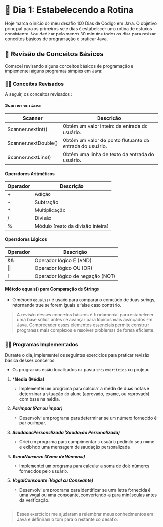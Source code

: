 # 📝 Dia 1: Estabelecendo a Rotina

Hoje marca o início do meu desafio 100 Dias de Código em Java. O objetivo principal para os primeiros sete dias é estabelecer uma rotina de estudos consistente. Vou dedicar pelo menos 30 minutos todos os dias para revisar conceitos básicos de programação e praticar Java.

## 🧠 Revisão de Conceitos Básicos

Comecei revisando alguns conceitos básicos de programação e implementei alguns programas simples em Java:

### ✍🏻 Conceitos Revisados

A seguir, os conceitos revisados :

#### Scanner em Java

| Scanner         | Descrição                                                        |
|-----------------|------------------------------------------------------------------|
| Scanner.nextInt() | Obtém um valor inteiro da entrada do usuário.                      |
| Scanner.nextDouble() | Obtém um valor de ponto flutuante da entrada do usuário.            |
| Scanner.nextLine()  | Obtém uma linha de texto da entrada do usuário.                     |

#### Operadores Aritméticos

| Operador | Descrição                              |
|----------|----------------------------------------|
| +        | Adição                                 |
| -        | Subtração                              |
| *        | Multiplicação                          |
| /        | Divisão                                |
| %        | Módulo (resto da divisão inteira)     |

#### Operadores Lógicos

| Operador | Descrição                                      |
|----------|------------------------------------------------|
| &&       | Operador lógico E (AND)                       |
| \|\|     | Operador lógico OU (OR)                       |
| !        | Operador lógico de negação (NOT)              |

#### Método equals() para Comparação de Strings

- O método `equals()` é usado para comparar o conteúdo de duas strings, retornando true se forem iguais e false caso contrário.

> A revisão desses conceitos básicos é fundamental para estabelecer uma base sólida antes de avançar para tópicos mais avançados em Java. Compreender esses elementos essenciais permite construir programas mais complexos e resolver problemas de forma eficiente.

##

### ✍🏻 Programas Implementados

Durante o dia, implementei os seguintes exercícios para praticar revisão básica desses conceitos:
- Os programas estão localizados na pasta `src/exercicios` do projeto.

1. ***Media (Média)**
   - Implementei um programa para calcular a média de duas notas e determinar a situação do aluno (aprovado, exame, ou reprovado) com base na média.

2. ***ParImpar (Par ou Ímpar)***
   - Desenvolvi um programa para determinar se um número fornecido é par ou ímpar.

3. ***SaudacaoPersonalizada (Saudação Personalizada)***
   - Criei um programa para cumprimentar o usuário pedindo seu nome e exibindo uma mensagem de saudação personalizada.

4. ***SomaNumeros (Soma de Números)***
   - Implementei um programa para calcular a soma de dois números fornecidos pelo usuário.

5. ***VogalConsoante (Vogal ou Consoante)***
   - Desenvolvi um programa para identificar se uma letra fornecida é uma vogal ou uma consoante, convertendo-a para minúsculas antes da verificação.

##

> Esses exercícios me ajudaram a relembrar meus conhecimentos em Java e definiram o tom para o restante do desafio.
